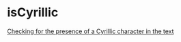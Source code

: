 # isCyrillic
[Сhecking for the presence of a Cyrillic character in the text](https://gennadiy1970.github.io/isCyrillic/)
